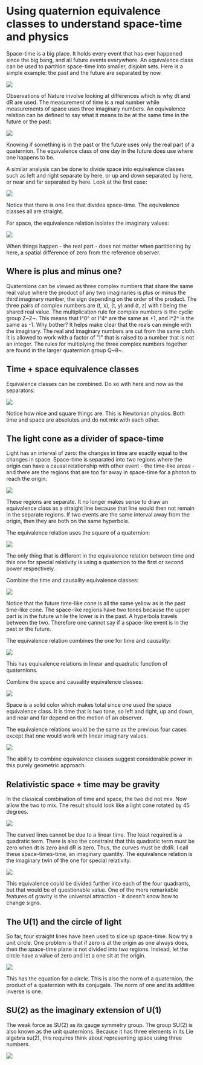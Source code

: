 # Using quaternion equivalence classes to understand space-time and physics

Space-time is a big place. It holds every event that has ever happened since
the big bang, and all future events everywhere. An equivalence class can be
used to partition space-time into smaller, disjoint sets. Here is a simple
example: the past and the future are separated by now.

![](../images/Math/equivalence_classes/Time.png)

Observations of Nature involve looking at differences which is why dt and dR
are used. The measurement of time is a real number while measurements of space
uses three imaginary numbers. An equivalence relation can be defined to say
what it means to be at the same time in the future or the past:

![](../images/Math/equivalence_classes/equivalence_future_and_past.png)

Knowing if something is in the past or the future uses only the real part of
a quaternion. The equivalence class of one day in the future does use where
one happens to be.

A similar analysis can be done to divide space into equivalence classes such as 
left and right separate by here, or up and down separated by here, or near and
far separated by here. Look at the first case:

![](../images/Math/equivalence_classes/Space.png)

Notice that there is one line that divides space-time. The equivalence classes 
all are straight.

For space, the equivalence relation isolates the imaginary values:

![](../images/Math/equivalence_classes/equivalence_right_and_left.png)

When things happen - the real part - does not matter when partitioning by here,
a spatial difference of zero from the reference observer.

## Where is plus and minus one?

Quaternions can be viewed as three complex numbers that share the same real
value where the product of any two imaginaries is plus or minus the third
imaginary number, the sign depending on the order of the product. The three
pairs of complex numbers are (t, x), (t, y) and (t, z) with t being the shared
real value. The multiplication rule for complex numbers is the cyclic group
Z~2~.  This means that I^0^ or I^4^ are the same as +1, and I^2^ is the same as
-1.  Why bother? It helps make clear that the reals can mingle with the
imaginary.  The real and imaginary numbers are cut from the same cloth. It is
allowed to work with a factor of "I" that is raised to a number that is not an
integer. The rules for multiplying the three complex numbers together are
found in the larger quaternion group Q~8~.

## Time + space equivalence classes

Equivalence classes can be combined. Do so with here and now as the separators:

![](../images/Math/equivalence_classes/Space+Time.png)

Notice how nice and square things are. This is Newtonian physics. Both time and
space are absolutes and do not mix with each other.

## The light cone as a divider of space-time

Light has an interval of zero: the changes in time are exactly equal to the 
changes in space. Space-time is separated into two regions where the origin
can have a causal relationship with other event - the time-like areas - and 
there are the regions that are too far away in space-time for a photon to reach
the origin:

![](../images/Math/equivalence_classes/light.png)

These regions are separate. It no longer makes sense to draw an equivalence
class as a straight line because that line would then not remain in the separate
regions. If two events are the same interval away from the origin, then they are
both on the same hyperbola.

The equivalence relation uses the square of a quaternion:

![](../images/Math/equivalence_classes/equivalence_time-like_space-like.png)

The only thing that is different in the equivalence relation between time and
this one for special relativity is using a quaternion to the first or second
power respectively.

Combine the time and causality equivalence classes:

![](../images/Math/equivalence_classes/Two-tone_Space-like.png)

Notice that the future time-like cone is all the same yellow as is the past
time-like cone. The space-like regions have two tones because the upper part is
in the future while the lower is in the past. A hyperbola travels between the
two. Therefore one cannot say if a space-like event is in the past or the
future. 

The equivalence relation combines the one for time and causality:

![](../images/Math/equivalence_classes/equivalence_future_time-like.png)

This has equivalence relations in linear and quadratic function of quaternions.

Combine the space and causality equivalence classes:

![](../images/Math/equivalence_classes/Two-tone_Time-like.png)

Space is a solid color which makes total since one used the space equivalence
class. It is time that is two tone, so left and right, up and down, and near
and far depend on the motion of an observer.

The equivalence relations would be the same as the previous four cases except
that one would work with linear imaginary values.

![](../images/Math/equivalence_classes/equivalence_future_time-like_right.png)

The ability to combine equivalence classes suggest considerable power in this 
purely geometric approach.

## Relativistic space + time may be gravity

In the classical combination of time and space, the two did not mix. Now allow
the two to mix. The result should look like a light cone rotated by 45 degrees.

![](../images/Math/equivalence_classes/QG.png)

The curved lines cannot be due to a linear time. The least required is a 
quadratic term. There is also the constraint that this quadratic term must be
zero when dt is zero and dR is zero. Thus, the curves must be dtdR. I call these
space-times-time, an imaginary quantity. The equivalence relation is the
imaginary twin of the one for special relativity:

![](../images/Math/equivalence_classes/equivalence_gravity.png)

This equivalence could be divided further into each of the four quadrants, but
that would be of questionable value. One of the more remarkable features of
gravity is the universal attraction - it doesn't know how to change signs.

## The U(1) and the circle of light

So far, four straight lines have been used to slice up space-time. Now try a
unit circle. One problem is that if zero is at the origin as one always does, 
then the space-time plane is not divided into two regions. Instead, let the
circle have a value of zero and let a one sit at the origin.

![](../images/Math/equivalence_classes/U1.png)

This has the equation for a circle. This is also the norm of a quaternion, the
product of a quaternion with its conjugate. The norm of one and its additive
inverse is one.

## SU(2) as the imaginary extension of U(1)

The weak force as SU(2) as its gauge symmetry group. The group SU(2) is also
known as the unit quaternions. Because it has three elements in its Lie algebra
su(2), this requires think about representing space using three numbers.

![](../images/Math/equivalence_classes/SU2.png)


